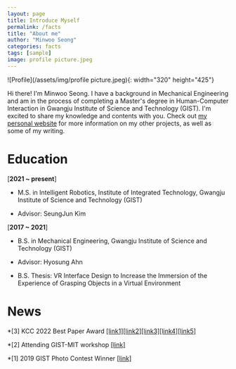 ```yaml
---
layout: page
title: Introduce Myself
permalink: /facts
title: "About me"
author: "Minwoo Seong"
categories: facts
tags: [sample]
image: profile picture.jpeg
---
```


![Profile](/assets/img/profile picture.jpeg){: width="320" height="425"}

Hi there! I'm Minwoo Seong. I have a background in Mechanical Engineering and am in the process of completing a Master's degree in Human-Computer Interaction in Gwangju Institute of Science and Technology (GIST). I'm excited to share my knowledge and contents with you. Check out [my personal website](https://dailyminiii.github.io/) for more information on my other projects, as well as some of my writing.


# Education



[**2021 ~ present**]

  * M.S. in Intelligent Robotics, Institute of Integrated Technology, Gwangju Institute of Science and Technology (GIST)

  * Advisor: SeungJun Kim


[**2017 ~ 2021**]       

  * B.S. in Mechanical Engineering, Gwangju Institute of Science and Technology (GIST)

  * Advisor: Hyosung Ahn

  * B.S. Thesis: VR Interface Design to Increase the Immersion of the Experience of Grasping Objects in a Virtual Environment


# News

 *[3] KCC 2022 Best Paper Award [[link1]](http://www.chum-dan.net/news/articleView.html?idxno=6089)[[link2]](https://news.unn.net/news/articleView.html?idxno=531642)[[link3]](https://www.news1.kr/articles/?4753497)[[link4]](https://news.nate.com/view/20220726n07118)[[link5]](https://news.nate.com/view/20220726n07367)
 
 
 *[2] Attending GIST-MIT workshop [[link]](https://www.etnews.com/20220711000027)
 
 
 *[1] 2019 GIST Photo Contest Winner [[link]](https://www.gist.ac.kr/kr/html/sub06/060101.html?mode=V&no=194113)


